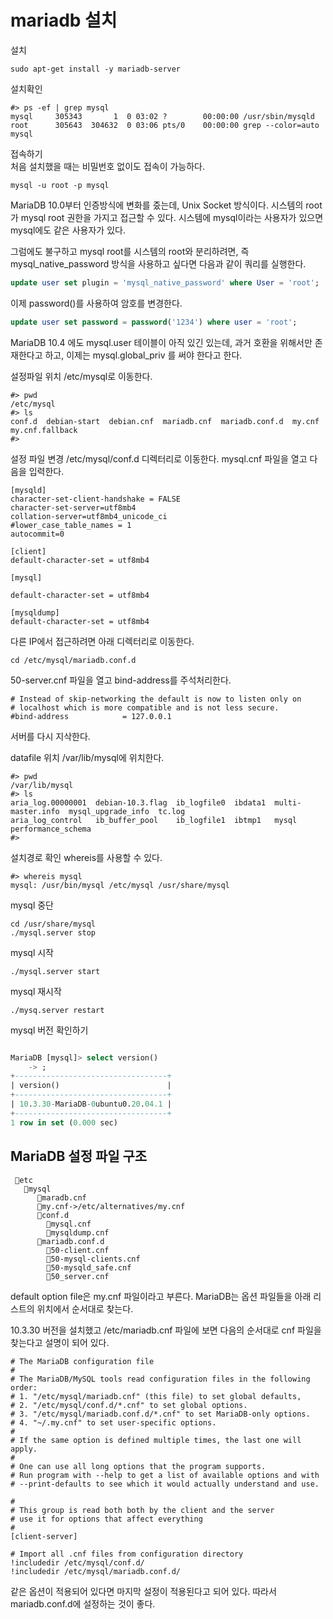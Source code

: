 # mariadb 설치

설치

```shell
sudo apt-get install -y mariadb-server
```

설치확인

```shell
#> ps -ef | grep mysql
mysql     305343       1  0 03:02 ?        00:00:00 /usr/sbin/mysqld
root      305643  304632  0 03:06 pts/0    00:00:00 grep --color=auto mysql
```

접속하기\
처음 설치했을 때는 비밀번호 없이도 접속이 가능하다.

```shell
mysql -u root -p mysql
```

MariaDB 10.0부터 인증방식에 변화를 줐는데, Unix Socket 방식이다. 시스템의 root가 mysql root 권한을 가지고 접근할 수 있다. 시스템에 mysql이라는 사용자가 있으면 mysql에도 같은 사용자가 있다.

그럼에도 불구하고 mysql root를 시스템의 root와 분리하려면, 즉 mysql_native_password 방식을 사용하고 싶다면 다음과 같이 쿼리를 실행한다.

```sql
update user set plugin = 'mysql_native_password' where User = 'root';
```

이제 password()를 사용하여 암호를 변경한다.

```sql
update user set password = password('1234') where user = 'root';
```

MariaDB 10.4 에도 mysql.user 테이블이 아직 있긴 있는데, 과거 호환을 위해서만 존재한다고 하고, 이제는 mysql.global_priv 를 써야 한다고 한다.

설정파일 위치 /etc/mysql로 이동한다.

```shell
#> pwd
/etc/mysql
#> ls
conf.d  debian-start  debian.cnf  mariadb.cnf  mariadb.conf.d  my.cnf  my.cnf.fallback
#>
```

설정 파일 변경 /etc/mysql/conf.d 디렉터리로 이동한다. mysql.cnf 파일을 열고 다음을 입력한다.

```shell
[mysqld]
character-set-client-handshake = FALSE
character-set-server=utf8mb4
collation-server=utf8mb4_unicode_ci
#lower_case_table_names = 1
autocommit=0

[client]
default-character-set = utf8mb4

[mysql]

default-character-set = utf8mb4

[mysqldump]
default-character-set = utf8mb4
```

다른 IP에서 접근하려면 아래 디렉터리로 이동한다.

```shell
cd /etc/mysql/mariadb.conf.d
```

50-server.cnf 파일을 열고 bind-address를 주석처리한다.

```shell
# Instead of skip-networking the default is now to listen only on
# localhost which is more compatible and is not less secure.
#bind-address            = 127.0.0.1
```

서버를 다시 지삭한다.

datafile 위치 /var/lib/mysql에 위치한다.

```shell
#> pwd
/var/lib/mysql
#> ls
aria_log.00000001  debian-10.3.flag  ib_logfile0  ibdata1  multi-master.info  mysql_upgrade_info  tc.log
aria_log_control   ib_buffer_pool    ib_logfile1  ibtmp1   mysql              performance_schema
#>
```

설치경로 확인 whereis를 사용할 수 있다.

```shell
#> whereis mysql
mysql: /usr/bin/mysql /etc/mysql /usr/share/mysql
```

mysql 중단

```shell
cd /usr/share/mysql
./mysql.server stop 
```

mysql 시작

```shell
./mysql.server start
```

mysql 재시작

```shell
./mysq.server restart 
```

mysql 버전 확인하기

```sql

MariaDB [mysql]> select version()
    -> ;
+----------------------------------+
| version()                        |
+----------------------------------+
| 10.3.30-MariaDB-0ubuntu0.20.04.1 |
+----------------------------------+
1 row in set (0.000 sec)
```

## MariaDB 설정 파일 구조

```shell
 📁etc
   📁mysql 
      📄maradb.cnf
      📄my.cnf->/etc/alternatives/my.cnf
      📁conf.d
        📄mysql.cnf
        📄mysqldump.cnf
      📁mariadb.conf.d
        📄50-client.cnf
        📄50-mysql-clients.cnf
        📄50-mysqld_safe.cnf
        📄50_server.cnf 
```

default option file은 my.cnf 파일이라고 부른다. MariaDB는 옵션 파일들을 아래 리스트의 위치에서 순서대로 찾는다.

10.3.30 버전을 설치했고 /etc/mariadb.cnf 파일에 보면 다음의 순서대로 cnf 파일을 찾는다고 설명이 되어 있다.

```shell
# The MariaDB configuration file
#
# The MariaDB/MySQL tools read configuration files in the following order:
# 1. "/etc/mysql/mariadb.cnf" (this file) to set global defaults,
# 2. "/etc/mysql/conf.d/*.cnf" to set global options.
# 3. "/etc/mysql/mariadb.conf.d/*.cnf" to set MariaDB-only options.
# 4. "~/.my.cnf" to set user-specific options.
#
# If the same option is defined multiple times, the last one will apply.
#
# One can use all long options that the program supports.
# Run program with --help to get a list of available options and with
# --print-defaults to see which it would actually understand and use.

#
# This group is read both both by the client and the server
# use it for options that affect everything
#
[client-server]

# Import all .cnf files from configuration directory
!includedir /etc/mysql/conf.d/
!includedir /etc/mysql/mariadb.conf.d/
```

같은 옵션이 적용되어 있다면 마지막 설정이 적용된다고 되어 있다. 따라서 mariadb.conf.d에 설정하는 것이 좋다.





